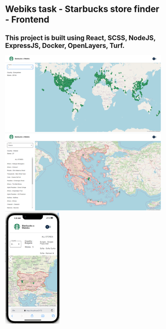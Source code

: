 # Webiks task - Starbucks store finder - Frontend

## This project is built using React, SCSS, NodeJS, ExpressJS, Docker, OpenLayers, Turf.


![All stores](/src/assets/imgs/AllStores.png "All-stores")
![Selected country](/src/assets/imgs/selectedCountry.png "Selected-country")
<img src="/src/assets/imgs/Mobile.png" width="35%" />
